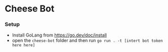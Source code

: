 # Cheese Bot

### Setup
- Install GoLang from https://go.dev/doc/install
- open the `cheese-bot` folder and then run `go run . -t [intert bot token here here]`
